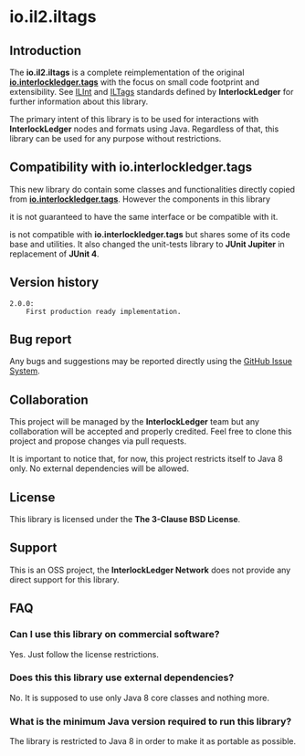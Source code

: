 # io.il2.iltags

## Introduction

The **io.il2.iltags** is a complete reimplementation of the original
**[io.interlockledger.tags](https://github.com/interlockledger/io.interlockledger.tags)**
with the focus on small code footprint and extensibility. See 
[ILInt](https://github.com/interlockledger/specification/tree/master/ILInt) and 
[ILTags](https://github.com/interlockledger/specification/tree/master/ILTags)
standards defined by **InterlockLedger** for further information about this library.

The primary intent of this library is to be used for interactions with **InterlockLedger**
nodes and formats using Java. Regardless of that, this library can be used for any
purpose without restrictions.

## Compatibility with io.interlockledger.tags

This new library do contain some classes and functionalities directly copied from 
**[io.interlockledger.tags](https://github.com/interlockledger/io.interlockledger.tags)**.
However the components in this library 

it is not guaranteed to have the same interface or be compatible with it.

is not compatible with **io.interlockledger.tags** but shares some of its 
code base and utilities. It also changed the unit-tests library to **JUnit Jupiter** in
replacement of **JUnit 4**.

## Version history

    2.0.0:
        First production ready implementation.

## Bug report

Any bugs and suggestions may be reported directly using the 
[GitHub Issue System](https://github.com/interlockledger/java-io.il2.iltags/issues).

## Collaboration

This project will be managed by the **InterlockLedger** team but any collaboration will
be accepted and properly credited. Feel free to clone this project and propose changes
via pull requests.

It is important to notice that, for now, this project restricts itself to Java 8 only. No
external dependencies will be allowed.

## License

This library is licensed under the **The 3-Clause BSD License**.

## Support

This is an OSS project, the **InterlockLedger Network** does not provide any direct
support for this library.

## FAQ

### Can I use this library on commercial software?

Yes. Just follow the license restrictions.

### Does this this library use external dependencies?

No. It is supposed to use only Java 8 core classes and nothing more.

### What is the minimum Java version required to run this library?

The library is restricted to Java 8 in order to make it as portable as possible.

